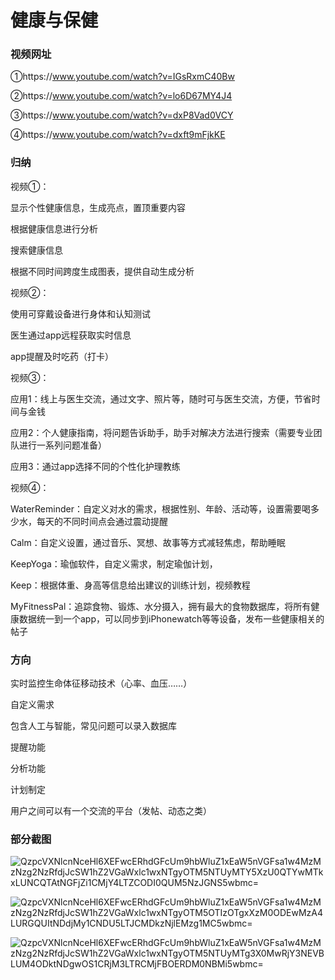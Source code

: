 # 健康与保健

### 视频网址

①https://www.youtube.com/watch?v=IGsRxmC40Bw

②https://www.youtube.com/watch?v=lo6D67MY4J4

③https://www.youtube.com/watch?v=dxP8Vad0VCY

④https://www.youtube.com/watch?v=dxft9mFjkKE

### 归纳

视频①：

显示个性健康信息，生成亮点，置顶重要内容

根据健康信息进行分析

搜索健康信息

根据不同时间跨度生成图表，提供自动生成分析



视频②：

使用可穿戴设备进行身体和认知测试

医生通过app远程获取实时信息

app提醒及时吃药（打卡）



视频③：

应用1：线上与医生交流，通过文字、照片等，随时可与医生交流，方便，节省时间与金钱

应用2：个人健康指南，将问题告诉助手，助手对解决方法进行搜索（需要专业团队进行一系列问题准备）

应用3：通过app选择不同的个性化护理教练



视频④：

WaterReminder：自定义对水的需求，根据性别、年龄、活动等，设置需要喝多少水，每天的不同时间点会通过震动提醒

Calm：自定义设置，通过音乐、冥想、故事等方式减轻焦虑，帮助睡眠

KeepYoga：瑜伽软件，自定义需求，制定瑜伽计划，

Keep：根据体重、身高等信息给出建议的训练计划，视频教程

MyFitnessPal：追踪食物、锻炼、水分摄入，拥有最大的食物数据库，将所有健康数据统一到一个app，可以同步到iPhonewatch等等设备，发布一些健康相关的帖子

### 方向

实时监控生命体征移动技术（心率、血压……）

自定义需求

包含人工与智能，常见问题可以录入数据库

提醒功能

分析功能

计划制定

用户之间可以有一个交流的平台（发帖、动态之类）



### 部分截图

![QzpcVXNlcnNceHl6XEFwcERhdGFcUm9hbWluZ1xEaW5nVGFsa1w4MzMzNzg2NzRfdjJcSW1hZ2VGaWxlc1wxNTgyOTM5NTUyMTY5XzU0QTYwMTkxLUNCQTAtNGFjZi1CMjY4LTZCODI0QUM5NzJGNS5wbmc=](E:\大三下\uxd\新建文件夹\xyz\QzpcVXNlcnNceHl6XEFwcERhdGFcUm9hbWluZ1xEaW5nVGFsa1w4MzMzNzg2NzRfdjJcSW1hZ2VGaWxlc1wxNTgyOTM5NTUyMTY5XzU0QTYwMTkxLUNCQTAtNGFjZi1CMjY4LTZCODI0QUM5NzJGNS5wbmc=.png)

![QzpcVXNlcnNceHl6XEFwcERhdGFcUm9hbWluZ1xEaW5nVGFsa1w4MzMzNzg2NzRfdjJcSW1hZ2VGaWxlc1wxNTgyOTM5OTIzOTgxXzM0ODEwMzA4LURGQUItNDdjMy1CNDU5LTJCMDkzNjlEMzg1MC5wbmc=](E:\大三下\uxd\新建文件夹\xyz\QzpcVXNlcnNceHl6XEFwcERhdGFcUm9hbWluZ1xEaW5nVGFsa1w4MzMzNzg2NzRfdjJcSW1hZ2VGaWxlc1wxNTgyOTM5OTIzOTgxXzM0ODEwMzA4LURGQUItNDdjMy1CNDU5LTJCMDkzNjlEMzg1MC5wbmc=.png)

![QzpcVXNlcnNceHl6XEFwcERhdGFcUm9hbWluZ1xEaW5nVGFsa1w4MzMzNzg2NzRfdjJcSW1hZ2VGaWxlc1wxNTgyOTM5NTUyMTg3X0MwRjY3NEVBLUM4ODktNDgwOS1CRjM3LTRCMjFBOERDM0NBMi5wbmc=](E:\大三下\uxd\新建文件夹\xyz\QzpcVXNlcnNceHl6XEFwcERhdGFcUm9hbWluZ1xEaW5nVGFsa1w4MzMzNzg2NzRfdjJcSW1hZ2VGaWxlc1wxNTgyOTM5NTUyMTg3X0MwRjY3NEVBLUM4ODktNDgwOS1CRjM3LTRCMjFBOERDM0NBMi5wbmc=.png)